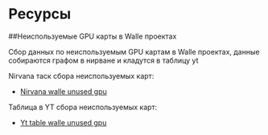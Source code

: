 Ресурсы
===
##Неиспользуемые GPU карты в Walle проектах

Сбор данных по неиспользуемым GPU картам в Walle проектах, данные собираются графом в нирване и кладутся в таблицу yt

Nirvana таск сбора неиспользуемых карт:
 - [Nirvana walle unused gpu](https://nirvana.yandex-team.ru/flow/1159f661-5952-4bb7-9b67-56bbb8e9596b/33fd77dd-0c4b-4947-873e-4fc047b4c323/graph)

Таблица в YT сбора неиспользуемых карт:
 - [Yt table walle unused gpu](https://yt.yandex-team.ru/hahn/navigation?path=//home/capacity_planning/gpu_idle/walle_unused_weekly)
